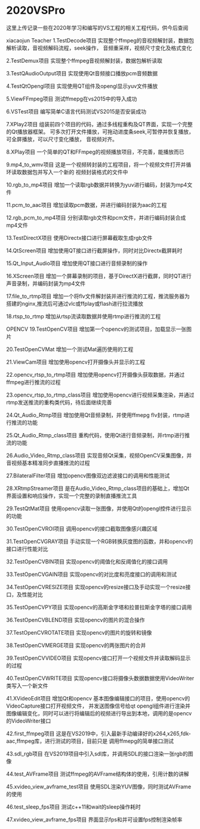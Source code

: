 # 2020VSPro
这里上传记录一些在2020年学习和编写的VS工程的相关工程代码，供今后查阅

xiacaojun Teacher
1.TestDecode项目
实现整个ffmpeg的音视频解封装，数据包解析读取，音视频解码流程，seek操作，
音频重采样，视频尺寸变化及格式变化

2.TestDemux项目
实现整个ffmpeg音视频解封装，数据包解析读取

3.TestQAudioOutput项目
实现使用Qt音频接口播放pcm音频数据

4.TestQtOpengl项目
实现使用QT组件及opengl显示yuv文件播放

5.ViewFFmpeg项目
测试ffmepg在vs2015中的导入成功

6.VSTest项目
编写简单C语言代码测试VS2015是否安装成功

7.XPlay2项目
组装前四个项目的代码，通过多线程重构及QT界面，实现一个完整的Qt播放器框架。
可多次打开文件播放，可拖动进度条seek,可暂停并恢复播放，可全屏播放，可以尺寸变化播放，
音视频对齐。

8.XPlay项目
一个简单的QT和FFmpeg的视频播放项目，不完善，能播放而已

9.mp4_to_wmv项目
这是一个视频转封装的工程项目，将一个视频文件打开并循环读取数据包并写入一个新的
视频封装格式的文件中

10.rgb_to_mp4项目
增加一个读取rgb数据并转换为yuv进行编码，封装为mp4文件

11.pcm_to_aac项目
增加读取pcm数据，并进行编码封装为aac的工程

12.rgb_pcm_to_mp4项目
分别读取rgb文件和pcm文件，并进行编码封装合成mp4文件

13.TestDirectX项目
使用Directx接口进行屏幕截取生成rgb文件

14.QtScreen项目
增加使用QT接口进行截屏操作，同时对比Directx截屏耗时

15.Qt_Input_Audio项目
增加使用QT接口进行音频录制的操作

16.XScreen项目
增加一个屏幕录制的项目，基于DirectX进行截屏，同时QT进行声音录制，并编码封装为mp4文件 

17.file_to_rtmp项目
增加一个将flv文件解封装并进行推流的工程，推流服务器为搭建的nginx,推流后可通过vlc或ffplay或flash进行拉流播放

18.rtsp_to_rtmp
增加从rtsp流读取数据并使用rtmp进行推流的工程

OPENCV
19.TestOpenCV项目
增加第一个opencv的测试项目，加载显示一张图片

20.TestOpenCVMat
增加一个测试Mat遍历使用的工程

21.ViewCam项目
增加使用opencv打开摄像头并显示的工程

22.opencv_rtsp_to_rtmp项目
增加使用opencv打开摄像头获取数据，并通过ffmpeg进行推流的过程

23.opencv_rtsp_to_rtmp_class项目
增加使用opencv进行视频采集渲染，并通过rtmp发送推流的重构类代码，待后面继续完善

24.Qt_Audio_Rtmp项目
增加使用Qt音频录制，并使用ffmepg flv封装，rtmp进行推流的功能

25.Qt_Audio_Rtmp_class项目
重构代码，使用Qt进行音频录制，并rtmp进行推流的功能

26.Audio_Video_Rtmp_class项目
实现音频Qt采集，视频OpenCV采集图像，并音视频基本精准同步直播推流的过程

27.BilateralFilter项目
增加opencv图像双边滤波接口的调用和性能测试

28.XRtmpStreamer项目
是在Audio_Video_Rtmp_class项目的基础上，增加Qt界面设置和响应操作，实现一个完整的录制直播推流工具

29.TestQtMat项目
使用opencv读取一张图像，并使用Qt的opengl控件进行显示的功能

30.TestOpenCVROI项目
调用opencv的接口截取图像感兴趣区域

31.TestOpenCVGRAY项目
手动实现一个RGB转换灰度图的函数，并和opencv的接口进行性能对比

32.TestOpenCVBIN项目
实现opencv的阈值化和反阈值化的接口调用

33.TestOpenCVGAIN项目
实现opencv的对比度和亮度接口的调用和测试

34.TestOpenCVRESIZE项目
实现opencv的resize接口及手动实现一个resize接口，及性能对比

35.TestOpenCVPY项目
实现opencv的高斯金字塔和拉普拉斯金字塔的接口调用

36.TestOpenCVBLEND项目
实现opencv的图片的混合操作

37.TestOpenCVROTATE项目
实现opencv的图片的旋转和镜像

38.TestOpenCVMERGE项目
实现opencv的两张图片的合并

39.TestOpenCVVIDEO项目
实现opencv接口打开一个视频文件并读取解码显示的过程

40.TestOpenCVWRITE项目
实现opencv接口将摄像头数据数据使用VideoWriter类写入一个新文件

41.XVideoEdit项目
增加Qt和opencv 基本图像编辑接口的项目，使用opencv的VideoCapture接口打开视频文件，
并发送图像信号给qt opengl组件进行渲染并图像编辑变化，同时可以进行将编辑后的视频进行导出到本地，调用的是opencv的VideoWriter接口

42.first_ffmpeg项目
这是在VS2019中，引入最新手动编译好的x264,x265,fdk-aac,ffmpeg库，进行测试的项目，目前只是
调用ffmepg的简单接口测试

43.sdl_rgb项目
在VS2019项目中引入sdl库，并调用SDL的接口渲染一张rgb的图像

44.test_AVFrame项目
测试ffmpeg的AVFrame结构体的使用，引用计数的讲解

45.xvideo_view_avframe_test项目
使用SDL渲染YUV图像，同时测试AVFrame的使用

46.test_sleep_fps项目
测试c++11和wait的sleep操作耗时

47.xvideo_view_avframe_fps项目
界面显示fps和并可设置fps控制渲染帧率